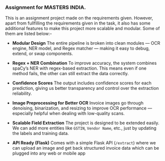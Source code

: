 ### Assignment for MASTERS INDIA.

This is an assignment project made on the requirements given. However, apart from fullfilling the requirements given in the task, it also has some additional features to make this project more scalable and modular. Some of them are listed below:-

* **Modular Design**
  The entire pipeline is broken into clean modules — OCR engine, NER model, and Regex matcher — making it easy to debug, extend, or swap components.

* **Regex + NER Combination**
  To improve accuracy, the system combines spaCy’s NER with regex-based extraction. This means even if one method fails, the other can still extract the data correctly.

* **Confidence Scores**
  The output includes confidence scores for each prediction, giving us better transparency and control over the extraction reliability.

* **Image Preprocessing for Better OCR**
  Invoice images go through denoising, binarization, and resizing to improve OCR performance — especially helpful when dealing with low-quality scans.

* **Scalable Field Extraction**
  The project is designed to be extended easily. We can add more entities like `GSTIN`, `Vendor Name`, etc., just by updating the labels and training data.

* **API Ready (Flask)**
  Comes with a simple Flask API (`/extract`) where we can upload an image and get back structured invoice data which can be plugged into any web or mobile app


